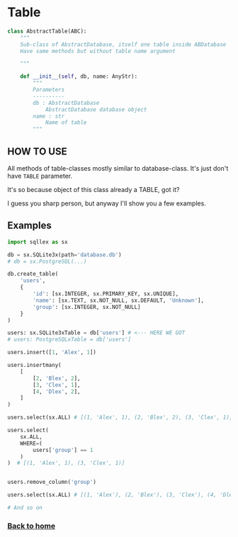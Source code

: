 # Table

```python
class AbstractTable(ABC):
    """
    Sub-class of AbstractDatabase, itself one table inside ABDatabase
    Have same methods but without table name argument

    """

    def __init__(self, db, name: AnyStr):
        """
        Parameters
        ----------
        db : AbstractDatabase
            AbstractDatabase database object
        name : str
            Name of table
        """
```

## HOW TO USE

All methods of table-classes mostly similar to database-class. It's just don't have `TABLE` parameter.

It's so because object of this class already a TABLE, got it?

I guess you sharp person, but anyway I'll show you a few examples.


## Examples

```python
import sqllex as sx

db = sx.SQLite3x(path='database.db')
# db = sx.PostgreSQL(...)

db.create_table(
    'users',
    {
        'id': [sx.INTEGER, sx.PRIMARY_KEY, sx.UNIQUE],
        'name': [sx.TEXT, sx.NOT_NULL, sx.DEFAULT, 'Unknown'],
        'group': [sx.INTEGER, sx.NOT_NULL]
    }
)

users: sx.SQLite3xTable = db['users'] # <--- HERE WE GOT 
# users: PostgreSQLxTable = db['users']

users.insert([1, 'Alex', 1])

users.insertmany(
    [
        [2, 'Blex', 2],
        [3, 'Clex', 1],
        [4, 'Dlex', 2],
    ]
)

users.select(sx.ALL) # [(1, 'Alex', 1), (2, 'Blex', 2), (3, 'Clex', 1), (4, 'Dlex', 2)]

users.select(
    sx.ALL,
    WHERE=(
        users['group'] == 1
    )
)  # [(1, 'Alex', 1), (3, 'Clex', 1)]


users.remove_column('group')

users.select(sx.ALL) # [(1, 'Alex'), (2, 'Blex'), (3, 'Clex'), (4, 'Dlex')]

# And so on
```


### [Back to home](README.md)